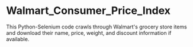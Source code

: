 # Walmart_Consumer_Price_Index
This Python-Selenium code crawls through Walmart's grocery store items and download their name, price, weight, and discount information if available.
